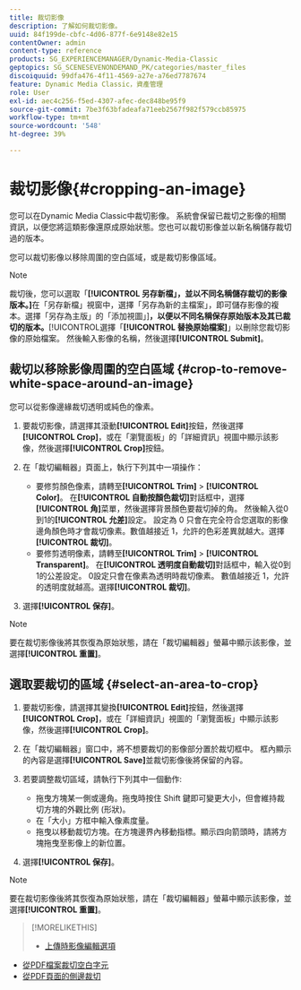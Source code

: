 ```yaml
---
title: 裁切影像
description: 了解如何裁切影像。
uuid: 84f199de-cbfc-4d06-877f-6e9148e82e15
contentOwner: admin
content-type: reference
products: SG_EXPERIENCEMANAGER/Dynamic-Media-Classic
geptopics: SG_SCENESEVENONDEMAND_PK/categories/master_files
discoiquuid: 99dfa476-4f11-4569-a27e-a76ed7787674
feature: Dynamic Media Classic，資產管理
role: User
exl-id: aec4c256-f5ed-4307-afec-dec848be95f9
source-git-commit: 7be3f63bfadeafa71eeb2567f982f579ccb85975
workflow-type: tm+mt
source-wordcount: '548'
ht-degree: 39%

---
```


# 裁切影像{#cropping-an-image}

您可以在Dynamic Media Classic中裁切影像。 系統會保留已裁切之影像的相關資訊，以便您將這類影像還原成原始狀態。您也可以裁切影像並以新名稱儲存裁切過的版本。

您可以裁切影像以移除周圍的空白區域，或是裁切影像區域。

>[!NOTE]
>
>裁切後，您可以選取「**[!UICONTROL 另存新檔」，並以不同名稱儲存裁切的影像版本。]**&#x200B;在「另存新檔」視窗中，選擇「另存為新的主檔案」，即可儲存影像的複本。選擇「另存為主版」的「添加視圖」]**，以便以不同名稱保存原始版本及其已裁切的版本。**[!UICONTROL &#x200B;選擇「**[!UICONTROL 替換原始檔案]**」以刪除您裁切影像的原始檔案。 然後輸入影像的名稱，然後選擇&#x200B;**[!UICONTROL Submit]**。

## 裁切以移除影像周圍的空白區域 {#crop-to-remove-white-space-around-an-image}

您可以從影像邊緣裁切透明或純色的像素。

1. 要裁切影像，請選擇其滾動&#x200B;**[!UICONTROL Edit]**&#x200B;按鈕，然後選擇&#x200B;**[!UICONTROL Crop]**，或在「瀏覽面板」的「詳細資訊」視圖中顯示該影像，然後選擇&#x200B;**[!UICONTROL Crop]**&#x200B;按鈕。
1. 在「裁切編輯器」頁面上，執行下列其中一項操作：

   * 要修剪顏色像素，請轉至&#x200B;**[!UICONTROL Trim]** > **[!UICONTROL Color]**。 在&#x200B;**[!UICONTROL 自動按顏色裁切]**&#x200B;對話框中，選擇&#x200B;**[!UICONTROL 角]**&#x200B;菜單，然後選擇背景顏色要裁切掉的角。 然後輸入從0到1的&#x200B;**[!UICONTROL 允差]**&#x200B;設定。 設定為 0 只會在完全符合您選取的影像邊角顏色時才會裁切像素。數值越接近 1，允許的色彩差異就越大。選擇&#x200B;**[!UICONTROL 裁切]**。
   * 要修剪透明像素，請轉至&#x200B;**[!UICONTROL Trim]** > **[!UICONTROL Transparent]**。 在&#x200B;**[!UICONTROL 透明度自動裁切]**&#x200B;對話框中，輸入從0到1的公差設定。 0設定只會在像素為透明時裁切像素。 數值越接近 1，允許的透明度就越高。選擇&#x200B;**[!UICONTROL 裁切]**。

1. 選擇&#x200B;**[!UICONTROL 保存]**。

>[!NOTE]
>
>要在裁切影像後將其恢復為原始狀態，請在「裁切編輯器」螢幕中顯示該影像，並選擇&#x200B;**[!UICONTROL 重置]**。

## 選取要裁切的區域 {#select-an-area-to-crop}

1. 要裁切影像，請選擇其變換&#x200B;**[!UICONTROL Edit]**&#x200B;按鈕，然後選擇&#x200B;**[!UICONTROL Crop]**，或在「詳細資訊」視圖的「瀏覽面板」中顯示該影像，然後選擇&#x200B;**[!UICONTROL Crop]**。

1. 在「裁切編輯器」窗口中，將不想要裁切的影像部分置於裁切框中。 框內顯示的內容是選擇&#x200B;**[!UICONTROL Save]**&#x200B;並裁切影像後將保留的內容。
1. 若要調整裁切區域，請執行下列其中一個動作:

   * 拖曳方塊某一側或邊角。拖曳時按住 Shift 鍵即可變更大小，但會維持裁切方塊的外觀比例 (形狀)。
   * 在「大小」方框中輸入像素度量。
   * 拖曳以移動裁切方塊。在方塊邊界內移動指標。顯示四向箭頭時，請將方塊拖曳至影像上的新位置。

1. 選擇&#x200B;**[!UICONTROL 保存]**。

>[!NOTE]
>
>要在裁切影像後將其恢復為原始狀態，請在「裁切編輯器」螢幕中顯示該影像，並選擇&#x200B;**[!UICONTROL 重置]**。

>[!MORELIKETHIS]
>
>* [上傳時影像編輯選項](image-editing-options-upload.md#image-editing-options-at-upload)
* [從PDF檔案裁切空白字元](pdfs.md#cropping_white_space_from_a_pdf_file)
* [從PDF頁面的側邊裁切](pdfs.md#cropping_from_the_sides_of_pdf_pages)

